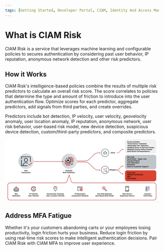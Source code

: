 ```yaml
---
tags: [Getting Started, Developer Portal, CIAM, Identity And Access Management, IAM, Risk]
---
```


# What is CIAM Risk

CIAM Risk is a service that leverages machine learning and configurable policies to secures authentication by considering past user behavior, IP reputation, anonymous network detection and other risk predictors. 

## How it Works

CIAM Risk's intelligence-based policies combine the results of multiple risk predictors to calculate an overall risk score. The score correlates to policies that determine the type and amount of friction to introduce into the user authentication flow. Optimize scores for each predictor, aggregate predictors, add signals from third parties, and create overrides.

Predictors include bot detection, IP velocity, user velocity, geovelocity anomaly, user location anomaly, IP reputation, anonymous network, user risk behavior, user-based risk model, new device detection, suspicious device detection, custom/third-party predictors, and composite predictors.

![](/assets/images/risk/risk.png)

## Address MFA Fatigue

Whether it's your customers abandoning carts or your employees losing productivity, login friction hurts your business. Reduce login friction by using real-time risk scores to make intelligent authentication decisions. Pair CIAM Risk with CIAM MFA to improve user experience.